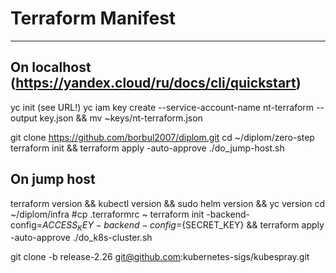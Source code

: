 # Terraform Manifest
----
## On localhost (https://yandex.cloud/ru/docs/cli/quickstart)
yc init (see URL!)
yc iam key create --service-account-name nt-terraform --output key.json && mv ~keys/nt-terraform.json

git clone https://github.com/borbul2007/diplom.git
cd ~/diplom/zero-step
terraform init && terraform apply -auto-approve
./do_jump-host.sh

## On jump host
terraform version && kubectl version && sudo helm version && yc version
cd ~/diplom/infra
#cp .terraformrc ~
terraform init -backend-config=${ACCESS_KEY} -backend-config=${SECRET_KEY} && terraform apply -auto-approve
./do_k8s-cluster.sh


git clone -b release-2.26 git@github.com:kubernetes-sigs/kubespray.git